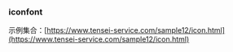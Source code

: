 ### iconfont

示例集合：[https://www.tensei-service.com/sample12/icon.html](https://www.tensei-service.com/sample12/icon.html)